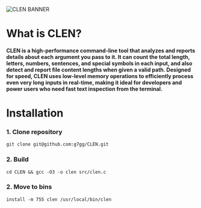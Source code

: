 ![CLEN BANNER](https://github.com/g7gg/CLEN/blob/main/graphics/CLEN_BANNER.png?raw=true)

# What is CLEN?
#### CLEN is a high-performance command-line tool that analyzes and reports details about each argument you pass to it. It can count the total length, letters, numbers, sentences, and special symbols in each input, and also detect and report file content lengths when given a valid path. Designed for speed, CLEN uses low-level memory operations to efficiently process even very long inputs in real-time, making it ideal for developers and power users who need fast text inspection from the terminal.

# Installation
### 1. Clone repository
`git clone git@github.com:g7gg/CLEN.git`

### 2. Build
`cd CLEN && gcc -O3 -o clen src/clen.c`

### 2. Move to bins
`install -m 755 clen /usr/local/bin/clen`
